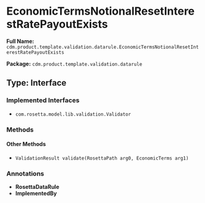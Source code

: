 # EconomicTermsNotionalResetInterestRatePayoutExists

**Full Name:** `cdm.product.template.validation.datarule.EconomicTermsNotionalResetInterestRatePayoutExists`

**Package:** `cdm.product.template.validation.datarule`

## Type: Interface

### Implemented Interfaces

- `com.rosetta.model.lib.validation.Validator`

### Methods

#### Other Methods

- `ValidationResult validate(RosettaPath arg0, EconomicTerms arg1)`

### Annotations

- **RosettaDataRule**
- **ImplementedBy**

